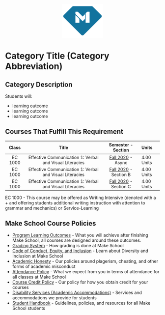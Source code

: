 <p align="center">
  <a href="https://www.makeschool.com">
      <img alt="Make School Logo" src="./Web/logo-icononly.svg" height="110">
  </a>
</p>

# Category Title (Category Abbreviation) 

## Category Description

Students will:

- learning outcome
- learning outcome
- learning outcome

## Courses That Fulfill This Requirement

| Class |          Title          |       Semester - Section       | Units |
|:-----:|:----------------------:|:---------------------------:|:--------|
|  EC 1000 |  Effective Communication 1: Verbal and Visual Literacies | [Fall 2020] - Async | 4.00 Units |
|  EC 1000 |  Effective Communication 1: Verbal and Visual Literacies | [Fall 2020] - Section B | 4.00 Units |
|  EC 1000 |  Effective Communication 1: Verbal and Visual Literacies | [Fall 2020] - Section C | 4.00 Units |

EC 1000 - This course may be offered as Writing Intensive (denoted with a + and offering students additional writing instruction with attention to grammar and mechanics) or Service-Learning


[Fall 2020]:https://drive.google.com/file/d/1OegybHRHTegCp8Fwup6DHvFvxwnNgKWM/view?usp=sharing


## Make School Course Policies

- [Program Learning Outcomes](https://make.sc/program-learning-outcomes) - What you will achieve after finishing Make School, all courses are designed around these outcomes.
- [Grading System](https://make.sc/grading-system) - How grading is done at Make School
- [Code of Conduct, Equity, and Inclusion](https://make.sc/code-of-conduct) - Learn about Diversity and Inclusion at Make School
- [Academic Honesty](https://make.sc/academic-honesty-policy) - Our policies around plagerism, cheating, and other forms of academic misconduct
- [Attendance Policy](https://make.sc/attendance-policy) - What we expect from you in terms of attendance for all classes at Make School
- [Course Credit Policy](https://make.sc/course-credit-policy) - Our policy for how you obtain credit for your courses
- [Disability Services (Academic Accommodations)](https://make.sc/disability-services) - Services and accommodations we provide for students
- [Student Handbook](https://make.sc/student-handbook) - Guidelines, policies, and resources for all Make School students
